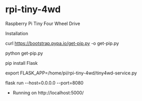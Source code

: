 # rpi-tiny-4wd
Raspberry Pi Tiny Four Wheel Drive

Installation

curl https://bootstrap.pypa.io/get-pip.py -o get-pip.py

python get-pip.py

pip install Flask

export FLASK_APP=/home/pi/rpi-tiny-4wd/tiny4wd-service.py


flask run --host=0.0.0.0 --port=8080

* Running on http://localhost:5000/

